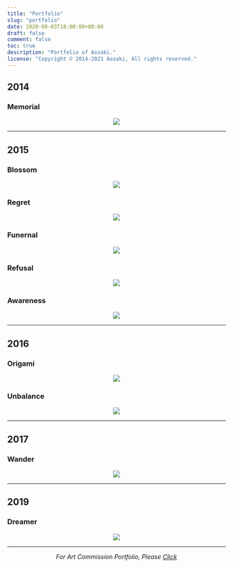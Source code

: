 ```yaml
---
title: "Portfolio"
slug: "portfolio"
date: 2020-08-03T18:00:08+08:00
draft: false
comment: false
toc: true
description: "Portfolio of Aozaki."
license: "Copyright © 2014-2021 Aozaki, All rights reserved."
---
```


<!--more-->

## 2014

### Memorial

<a href="/portrait-memorial/">
    <center>
        <img src="/media/work.jpg">
    </center>
</a>

***

## 2015

### Blossom

<a href="/portrait-blossom/">
    <center>
        <img src="https://img.aozaki-kuro.com/20150209_0001.jpg">
    </center>
</a>

### Regret

<a href="/portrait-regret/">
    <center>
        <img src="https://img.aozaki-kuro.com/20150329_0005.jpg">
    </center>
</a>

### Funernal

<a href="/portrait-funernal/">
    <center>
        <img src="https://img.aozaki-kuro.com/20150809_0002.jpg">
    </center>
</a>

### Refusal

<a href="/portrait-refusal/">
    <center>
        <img src="https://img.aozaki-kuro.com/20150726_0003.jpg">
    </center>
</a>

### Awareness

<a href="/portrait-awareness/">
    <center>
        <img src="https://img.aozaki-kuro.com/20151125_0002.jpg">
    </center>
</a>

***

## 2016

### Origami

<a href="/portrait-origami/">
    <center>
        <img src="https://img.aozaki-kuro.com/20160505_0001.jpg">
    </center>
</a>

### Unbalance

<a href="/portrait-unbalance/">
    <center>
        <img src="https://img.aozaki-kuro.com/20160715_0005.jpg">
    </center>
</a>

***

## 2017

### Wander

<a href="/portrait-wander/">
    <center>
        <img src="https://img.aozaki-kuro.com/20170720_0001.jpg">
    </center>
</a>

***

## 2019

### Dreamer

<a href="/portrait-dreamer/">
    <center>
        <img src="https://img.aozaki-kuro.com/20190214_0001.jpg">
    </center>
</a>

***

<center><i>For Art Commission Portfolio, Please <a href="/art-comission-portfolio/">Click</a></i></center>

